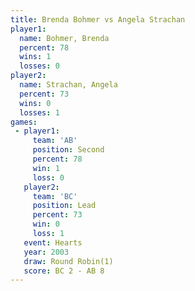 ```yaml
---
title: Brenda Bohmer vs Angela Strachan
player1:                
  name: Bohmer, Brenda  
  percent: 78           
  wins: 1               
  losses: 0             
player2:                
  name: Strachan, Angela
  percent: 73           
  wins: 0               
  losses: 1             
games:
 - player1:          
     team: 'AB'      
     position: Second
     percent: 78     
     win: 1          
     loss: 0         
   player2:        
     team: 'BC'    
     position: Lead
     percent: 73   
     win: 0        
     loss: 1       
   event: Hearts       
   year: 2003          
   draw: Round Robin(1)
   score: BC 2 - AB 8  
---
```

